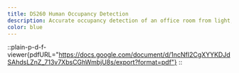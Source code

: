 ```yaml
---
title: DS260 Human Occupancy Detection
description: Accurate occupancy detection of an office room from light, temperature, humidity and CO2 measurements using statistical learning models for course DS260 at the Johnson County Community College
color: blue
---
```

::plain-p-d-f-viewer{pdfURL="https://docs.google.com/document/d/1ncNfI2CgXYYKDJdSAhdsLZnZ_713v7XbsCGhWmbjU8s/export?format=pdf"}
::